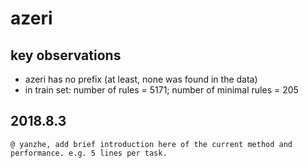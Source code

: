 # azeri
## key observations
* azeri has no prefix (at least, none was found in the data)
* in train set: number of rules = 5171; number of minimal rules = 205
## 2018.8.3
    @ yanzhe, add brief introduction here of the current method and performance. e.g. 5 lines per task.
